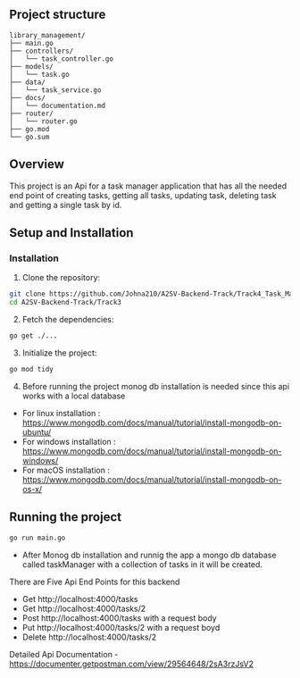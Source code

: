 ## Project structure

```
library_management/
├── main.go
├── controllers/
│   └── task_controller.go
├── models/
│   └── task.go
├── data/
│   └── task_service.go
├── docs/
│   └── documentation.md
├── router/
│   └── router.go
├── go.mod
└── go.sum

```

## Overview

This project is an Api for a task manager application that has all the needed end point of creating tasks, getting all tasks, updating task, deleting task and getting a single task by id.

## Setup and Installation

### Installation

1. Clone the repository:

```sh
git clone https://github.com/Johna210/A2SV-Backend-Track/Track4_Task_Manager.git
cd A2SV-Backend-Track/Track3

```

2. Fetch the dependencies:

```sh
go get ./...

```

3. Initialize the project:

```sh
go mod tidy

```
4. Before running the project monog db installation is needed since this api works with a local database

- For linux installation : https://www.mongodb.com/docs/manual/tutorial/install-mongodb-on-ubuntu/
- For windows installation : https://www.mongodb.com/docs/manual/tutorial/install-mongodb-on-windows/
- For macOS installation : https://www.mongodb.com/docs/manual/tutorial/install-mongodb-on-os-x/

## Running the project

```sh
go run main.go

```

- After Monog db installation and runnig the app a mongo db database called taskManager with a collection of tasks in it will be created.

There are Five Api End Points for this backend

- Get http://localhost:4000/tasks
- Get http://localhost:4000/tasks/2
- Post http://localhost:4000/tasks with a request body
- Put http://localhost:4000/tasks/2 with a request boyd
- Delete http://localhost:4000/tasks/2

Detailed Api Documentation - https://documenter.getpostman.com/view/29564648/2sA3rzJsV2